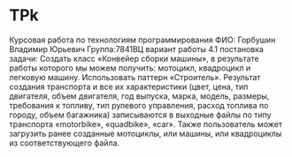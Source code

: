 # TPk
Курсовая работа по технологиям программирования
ФИО: Горбушин Владимир Юрьевич
Группа:7841ВЦ
вариант работы 4.1
постановка задачи: 
Создать класс «Конвейер сборки машины», в результате работы которого мы можем получить: мотоцикл, квадроцикл и легковую машину. Использовать паттерн «Строитель». Результат создания транспорта и все их характеристики (цвет, цена, тип двигателя, объем двигателя, год выпуска, марка, модель, размеры, требования к топливу, тип рулевого управления, расход топлива по городу, объем багажника) записываются в выходные файлы по типу транспорта «motorbike», «quadbike», «car». Также пользователь может загрузить ранее созданные мотоциклы, или машины, или квадроциклы из соответствующего файла.
